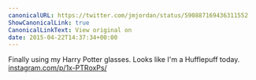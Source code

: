 ```yaml
---
canonicalURL: https://twitter.com/jmjordan/status/590887169436311552
ShowCanonicalLink: true
CanonicalLinkText: View original on
date: 2015-04-22T14:37:34+00:00
---
```

Finally using my Harry Potter glasses. Looks like I'm a Hufflepuff today. [instagram.com/p/1x-PTRoxPs/](https://instagram.com/p/1x-PTRoxPs/)